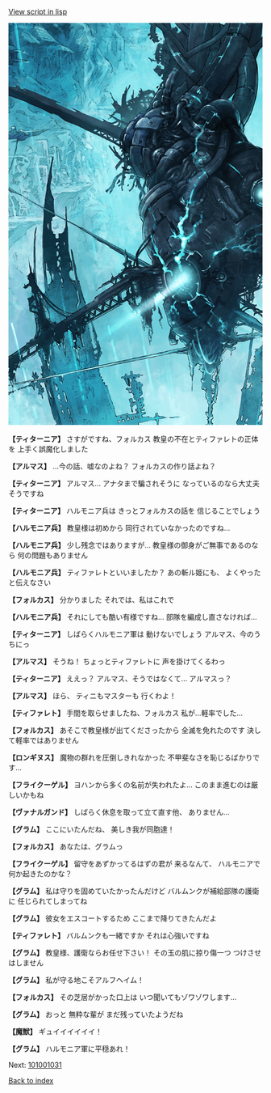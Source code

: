 [View script in lisp](../scripts/101001021.txt)

![underground_world_3.png](../images/backgrounds/underground_world_3.png)

**【ティターニア】**
さすがですね、フォルカス
教皇の不在とティファレトの正体を
上手く誤魔化しました

**【アルマス】**
…今の話、嘘なのよね？
フォルカスの作り話よね？

**【ティターニア】**
アルマス…
アナタまで騙されそうに
なっているのなら大丈夫そうですね

**【ティターニア】**
ハルモニア兵は
きっとフォルカスの話を
信じることでしょう

**【ハルモニア兵】**
教皇様は初めから
同行されていなかったのですね…

**【ハルモニア兵】**
少し残念ではありますが…
教皇様の御身がご無事であるのなら
何の問題もありません

**【ハルモニア兵】**
ティファレトといいましたか？
あの斬ル姫にも、
よくやったと伝えなさい

**【フォルカス】**
分かりました
それでは、私はこれで

**【ハルモニア兵】**
それにしても酷い有様ですね…
部隊を編成し直さなければ…

**【ティターニア】**
しばらくハルモニア軍は
動けないでしょう
アルマス、今のうちにっ

**【アルマス】**
そうね！
ちょっとティファレトに
声を掛けてくるわっ

**【ティターニア】**
ええっ？
アルマス、そうではなくて…
アルマスっ？

**【アルマス】**
ほら、
ティニもマスターも
行くわよ！

**【ティファレト】**
手間を取らせましたね、フォルカス
私が…軽率でした…

**【フォルカス】**
あそこで教皇様が出てくださったから
全滅を免れたのです
決して軽率ではありません

**【ロンギヌス】**
魔物の群れを圧倒しきれなかった
不甲斐なさを恥じるばかりです…

**【フライクーゲル】**
ヨハンから多くの名前が失われたよ…
このまま進むのは厳しいかもね

**【ヴァナルガンド】**
しばらく休息を取って立て直す他、
ありません…

**【グラム】**
ここにいたんだね、
美しき我が同胞達！

**【フォルカス】**
あなたは、グラムっ

**【フライクーゲル】**
留守をあずかってるはずの君が
来るなんて、
ハルモニアで何か起きたのかな？

**【グラム】**
私は守りを固めていたかったんだけど
バルムンクが補給部隊の護衛に
任じられてしまってね

**【グラム】**
彼女をエスコートするため
ここまで降りてきたんだよ

**【ティファレト】**
バルムンクも一緒ですか
それは心強いですね

**【グラム】**
教皇様、護衛ならお任せ下さい！
その玉の肌に掠り傷一つ
つけさせはしません

**【グラム】**
私が守る地こそアルフヘイム！

**【フォルカス】**
その芝居がかった口上は
いつ聞いてもゾワゾワします…

**【グラム】**
おっと
無粋な輩が
まだ残っていたようだね

**【魔獣】**
ギュイイイイイイ！

**【グラム】**
ハルモニア軍に平穏あれ！

Next: [101001031](101001031.md)

[Back to index](index.md)
